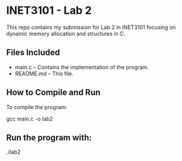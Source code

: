 # INET3101 - Lab 2  

This repo contains my submission for Lab 2 in INET3101 focusing on dynamic memory allocation and structures in C.  

## Files Included  
- main.c – Contains the implementation of the program.  
- README.md – This file.  

## How to Compile and Run  
To compile the program:  

gcc main.c -o lab2

## Run the program with:  

./lab2
